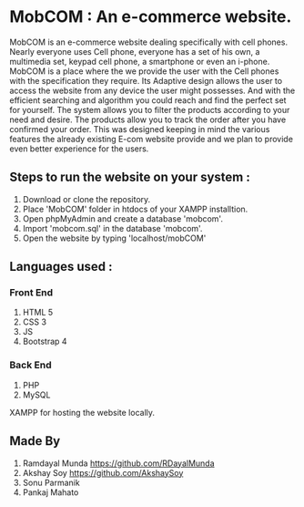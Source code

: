 # MobCOM : An e-commerce website.

MobCOM is an e-commerce website dealing specifically with cell phones. Nearly everyone uses Cell phone, everyone has a set of his own, a multimedia set, keypad cell phone, a smartphone or even an i-phone. MobCOM is a place where the we provide the user with the Cell phones with the specification they require. Its Adaptive design allows the user to access the website from any device the user might possesses. And with the efficient searching and algorithm you could reach and find the perfect set for yourself. The system allows you to filter the products according to your need and desire. The products allow you to track the order after you have confirmed your order. This was designed keeping in mind the various features the already existing E-com website provide and we plan to provide even better experience for the users.

## Steps to run the website on your system :
1) Download or clone the repository.
2) Place 'MobCOM' folder in htdocs of your XAMPP installtion.
3) Open phpMyAdmin and create a database 'mobcom'.
4) Import 'mobcom.sql' in the database 'mobcom'. 
5) Open the website by typing 'localhost/mobCOM'

## Languages used :

### Front End
  1) HTML 5
  2) CSS 3
  3) JS
  4) Bootstrap 4

### Back End
  1) PHP
  2) MySQL

XAMPP for hosting the website locally.

## Made By
1) Ramdayal Munda https://github.com/RDayalMunda
2) Akshay Soy https://github.com/AkshaySoy
3) Sonu Parmanik
4) Pankaj Mahato




